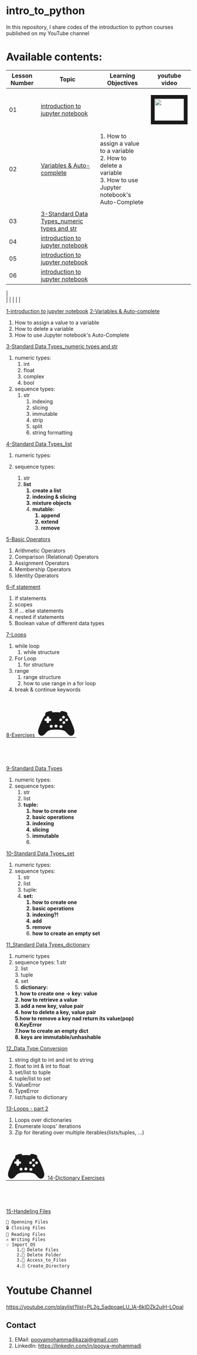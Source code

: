 
# intro_to_python

In this repository, I share codes of the introduction to python courses published on my YouTube channel

# Available contents:

| Lesson Number |                             Topic                              |                  Learning Objectives                   |     youtube video      |
|---------------|----------------------------------------------------------------|--------------------------------------------------------|------------------------|
|      01       |    [introduction to jupyter notebook](https://github.com/faridehmoteeyan/intro_to_python/blob/master/01_jupyter_notebook_introduction.ipynb)|      | <p align="center"><a href="https://youtu.be/74xsoC8D7E4" target="_blank"><img src="https://img.youtu.be/74xsoC8D7E4?list=PL2g_5adpoaeLU_lA-6kIDZk2uiH-LOpal/0.jpg "  width="80" height="60" border="10" /></a></p> | 
|      02       |    [Variables & Auto-complete](https://github.com/faridehmoteeyan/intro_to_python/blob/master/02_variables_autocomplete.ipynb)|    1. How to assign a value to a variable<br>2. How to delete a variable<br>3. How to use Jupyter notebook's Auto-Complete
 |  | 
|      03       |  [3-Standard Data Types_numeric types and str](https://github.com/faridehmoteeyan/intro_to_python/blob/master/03_data_types_strings.ipynb)|      |  | 
|      04       |    [introduction to jupyter notebook](https://github.com/faridehmoteeyan/intro_to_python/blob/master/01_jupyter_notebook_introduction.ipynb)|      |  | 
|      05       |    [introduction to jupyter notebook](https://github.com/faridehmoteeyan/intro_to_python/blob/master/01_jupyter_notebook_introduction.ipynb)|      |  | 
|      06       |    [introduction to jupyter notebook](https://github.com/faridehmoteeyan/intro_to_python/blob/master/01_jupyter_notebook_introduction.ipynb)|      |  | 
|              
|
|
|
|
|


[1-introduction to jupyter notebook](https://github.com/faridehmoteeyan/intro_to_python/blob/master/01_jupyter_notebook_introduction.ipynb)
[2-Variables & Auto-complete](https://github.com/faridehmoteeyan/intro_to_python/blob/master/02_variables_autocomplete.ipynb)
1. How to assign a value to a variable
2. How to delete a variable
3. How to use Jupyter notebook's Auto-Complete

[3-Standard Data Types_numeric types and str](https://github.com/faridehmoteeyan/intro_to_python/blob/master/03_data_types_strings.ipynb)
1. numeric types:
    1. int
    2. float
    3. complex
    4. bool
2. sequence types:
    1. str
        1. indexing
        2. slicing
        3. immutable
        4. strip
        5. split
        6. string formatting
        
[4-Standard Data Types_list](https://github.com/faridehmoteeyan/intro_to_python/blob/master/04_data_types_lists.ipynb)
1. numeric types:

2. sequence types:
    1. str
    2. <strong>list
        1. create a list
        2. indexing & slicing
        3. mixture objects
        4. mutable:
            1. append
            2. extend
            3. remove</strong>
            
[5-Basic Operators](https://github.com/faridehmoteeyan/intro_to_python/blob/master/05_basic_operators.ipynb)
1. Arithmetic Operators
2. Comparison (Relational) Operators
3. Assignment Operators
4. Membership Operators 
5. Identity Operators


[6-if statement](https://github.com/faridehmoteeyan/intro_to_python/blob/master/06_if_statement.ipynb)
1. if statements
2. scopes
3. if ... else statements
4. nested if statements
5. Boolean value of different data types

[7-Loops](https://github.com/faridehmoteeyan/intro_to_python/blob/master/07_loops.ipynb)
1. while loop
    1. while structure
2. For Loop
    1. for structure
3. range
    1. range structure 
    2. how to use range in a for loop
4. break & continue keywords

[8-Exercises <span style='font-size:100px;'>&#127918;</span>](https://github.com/faridehmoteeyan/intro_to_python/blob/master/08_loops_if_else_exercises.ipynb)

[9-Standard Data Types](https://github.com/faridehmoteeyan/intro_to_python/blob/master/09_data_types_tuple.ipynb)

1. numeric types:
2. sequence types:
    1. str
    2. list
    3. <b> tuple:
        1. how to create one 
        2. basic operations
        3. indexing
        4. slicing
        5. immutable</b>
        6. 
[10-Standard Data Types_set](https://github.com/faridehmoteeyan/intro_to_python/blob/master/10_data_types_sets.ipynb)

1. numeric types:
2. sequence types:
    1. str
    2. list
    3. tuple:
    4. <b>set:
        1. how to create one
        2. basic operations
        3. indexing?!
        4. add
        5. remove
        6. how to create an empty set</b>

[11_Standard Data Types_dictionary](https://github.com/faridehmoteeyan/intro_to_python/blob/master/11_data_types_dictionaries.ipynb)
1. numeric types
2. sequence types:
   1.str<br>
   2. list<br>
   3. tuple<br>
   4. set<br>
   5. <b>dictionary:<br>
           1. how to create one -> key: value<br>
           2. how to retrieve a value<br>
           3. add a new key, value pair<br>
           4. how to delete a key, value pair<br>
           5.how to remove a key nad return its value(pop)<br>
           6.KeyError<br>
           7.how to create an empty dict<br>
           8. keys are immutable/unhashable</b>
  
[12_Data Type Conversion](https://github.com/faridehmoteeyan/intro_to_python/blob/master/12_data_type_conversion.ipynb)
1. string digit to int and int to string
2. float to int & int to float
3. set/list to tuple
4. tuple/list to set 
5. ValueError
6. TypeError
7. list/tuple to dictionary

[13-Loops - part 2](https://github.com/faridehmoteeyan/intro_to_python/blob/master/13_loops_part_02.ipynb)
1. Loops over dictionaries
2. Enumerate loops' iterations
3. Zip for iterating over multiple iterables(lists/tuples, ...)

[<span style='font-size:100px;'>&#127918;</span> 14-Dictionary Exercises ](https://github.com/faridehmoteeyan/intro_to_python/blob/master/14_dictionary_loops_exercises.ipynb)

[15-Handeling Files](https://github.com/faridehmoteeyan/intro_to_python/blob/master/15_file_handeling.ipynb)

    📂 Openning Files
    🔒 Closing Files
    📖 Reading Files
    ✍️ Writing Files
    💡 Import_OS
        1.🚫 Delete Files
        2.🔖 Delete Folder
        3.🔖 Access_to_Files
        4.🗄️ Create_Directory












 




# Youtube Channel
https://youtube.com/playlist?list=PL2g_5adpoaeLU_lA-6kIDZk2uiH-LOpal

## Contact

1. EMail: pooyamohammadikazaj@gmail.com
2. LinkedIn: https://linkedin.com/in/pooya-mohammadi
